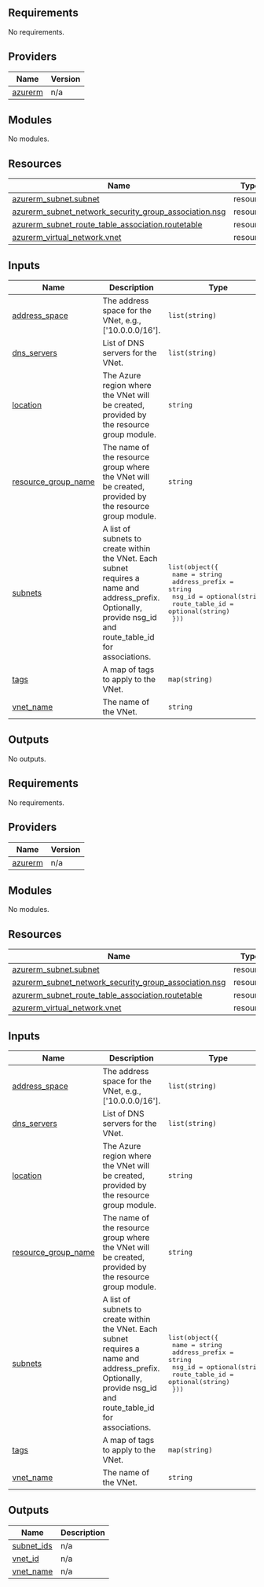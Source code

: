 ## Requirements

No requirements.

## Providers

| Name | Version |
|------|---------|
| <a name="provider_azurerm"></a> [azurerm](#provider\_azurerm) | n/a |

## Modules

No modules.

## Resources

| Name | Type |
|------|------|
| [azurerm_subnet.subnet](https://registry.terraform.io/providers/hashicorp/azurerm/latest/docs/resources/subnet) | resource |
| [azurerm_subnet_network_security_group_association.nsg](https://registry.terraform.io/providers/hashicorp/azurerm/latest/docs/resources/subnet_network_security_group_association) | resource |
| [azurerm_subnet_route_table_association.routetable](https://registry.terraform.io/providers/hashicorp/azurerm/latest/docs/resources/subnet_route_table_association) | resource |
| [azurerm_virtual_network.vnet](https://registry.terraform.io/providers/hashicorp/azurerm/latest/docs/resources/virtual_network) | resource |

## Inputs

| Name | Description | Type | Default | Required |
|------|-------------|------|---------|:--------:|
| <a name="input_address_space"></a> [address\_space](#input\_address\_space) | The address space for the VNet, e.g., ['10.0.0.0/16']. | `list(string)` | n/a | yes |
| <a name="input_dns_servers"></a> [dns\_servers](#input\_dns\_servers) | List of DNS servers for the VNet. | `list(string)` | `[]` | no |
| <a name="input_location"></a> [location](#input\_location) | The Azure region where the VNet will be created, provided by the resource group module. | `string` | n/a | yes |
| <a name="input_resource_group_name"></a> [resource\_group\_name](#input\_resource\_group\_name) | The name of the resource group where the VNet will be created, provided by the resource group module. | `string` | n/a | yes |
| <a name="input_subnets"></a> [subnets](#input\_subnets) | A list of subnets to create within the VNet. Each subnet requires a name and address\_prefix. Optionally, provide nsg\_id and route\_table\_id for associations. | <pre>list(object({<br/>    name           = string<br/>    address_prefix = string<br/>    nsg_id         = optional(string)<br/>    route_table_id = optional(string)<br/>  }))</pre> | `[]` | no |
| <a name="input_tags"></a> [tags](#input\_tags) | A map of tags to apply to the VNet. | `map(string)` | `{}` | no |
| <a name="input_vnet_name"></a> [vnet\_name](#input\_vnet\_name) | The name of the VNet. | `string` | n/a | yes |

## Outputs

No outputs.
## Requirements

No requirements.

## Providers

| Name | Version |
|------|---------|
| <a name="provider_azurerm"></a> [azurerm](#provider\_azurerm) | n/a |

## Modules

No modules.

## Resources

| Name | Type |
|------|------|
| [azurerm_subnet.subnet](https://registry.terraform.io/providers/hashicorp/azurerm/latest/docs/resources/subnet) | resource |
| [azurerm_subnet_network_security_group_association.nsg](https://registry.terraform.io/providers/hashicorp/azurerm/latest/docs/resources/subnet_network_security_group_association) | resource |
| [azurerm_subnet_route_table_association.routetable](https://registry.terraform.io/providers/hashicorp/azurerm/latest/docs/resources/subnet_route_table_association) | resource |
| [azurerm_virtual_network.vnet](https://registry.terraform.io/providers/hashicorp/azurerm/latest/docs/resources/virtual_network) | resource |

## Inputs

| Name | Description | Type | Default | Required |
|------|-------------|------|---------|:--------:|
| <a name="input_address_space"></a> [address\_space](#input\_address\_space) | The address space for the VNet, e.g., ['10.0.0.0/16']. | `list(string)` | n/a | yes |
| <a name="input_dns_servers"></a> [dns\_servers](#input\_dns\_servers) | List of DNS servers for the VNet. | `list(string)` | `[]` | no |
| <a name="input_location"></a> [location](#input\_location) | The Azure region where the VNet will be created, provided by the resource group module. | `string` | n/a | yes |
| <a name="input_resource_group_name"></a> [resource\_group\_name](#input\_resource\_group\_name) | The name of the resource group where the VNet will be created, provided by the resource group module. | `string` | n/a | yes |
| <a name="input_subnets"></a> [subnets](#input\_subnets) | A list of subnets to create within the VNet. Each subnet requires a name and address\_prefix. Optionally, provide nsg\_id and route\_table\_id for associations. | <pre>list(object({<br/>    name           = string<br/>    address_prefix = string<br/>    nsg_id         = optional(string)<br/>    route_table_id = optional(string)<br/>  }))</pre> | `[]` | no |
| <a name="input_tags"></a> [tags](#input\_tags) | A map of tags to apply to the VNet. | `map(string)` | `{}` | no |
| <a name="input_vnet_name"></a> [vnet\_name](#input\_vnet\_name) | The name of the VNet. | `string` | n/a | yes |

## Outputs

| Name | Description |
|------|-------------|
| <a name="output_subnet_ids"></a> [subnet\_ids](#output\_subnet\_ids) | n/a |
| <a name="output_vnet_id"></a> [vnet\_id](#output\_vnet\_id) | n/a |
| <a name="output_vnet_name"></a> [vnet\_name](#output\_vnet\_name) | n/a |
